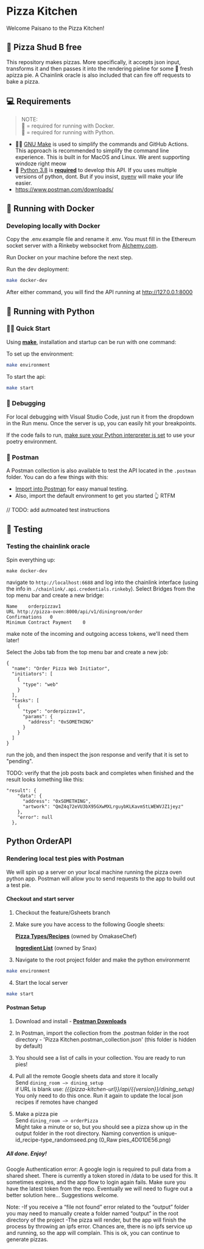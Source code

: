 # Pizza Kitchen

Welcome Paisano to the Pizza Kitchen!

## 🍕 Pizza Shud B free

This repository makes pizzas. More specifically, it accepts json input, transforms it and then passes it into the rendering pieline for some 🤌 fresh apizza pie. A Chainlink oracle is also included that can fire off requests to bake a pizza.

## 💻 Requirements

> NOTE:<br>
> 🐳 = required for running with Docker.<br>
> 🐍 = required for running with Python.

- 🐳🐍 [GNU Make](https://www.gnu.org/software/make/manual/make.html) is used to simplify the commands and GitHub Actions. This approach is recommended to simplify the command line experience. This is built in for MacOS and Linux. We arent supporting windoze right meow
- 🐍 [Python 3.8](https://www.python.org/downloads/) is <ins>**required**</ins> to develop this API. If you uses multiple versions of python, dont. But if you insist, [pyenv](https://github.com/pyenv/pyenv) will make your life easier.
- https://www.postman.com/downloads/

## 🐳 Running with Docker

### Developing locally with Docker

Copy the .env.example file and rename it .env. You must fill in the Ethereum socket server with a Rinkeby websocket from [Alchemy.com](http://alchemy.com).

Run Docker on your machine before the next step.

Run the dev deployment:

```bash
make docker-dev
```

After either command, you will find the API running at http://127.0.0.1:8000

## 🐍 Running with Python

### 🏃🏽 Quick Start

Using [**make**](https://www.gnu.org/software/make/manual/make.html), installation and startup can be run with one command:

To set up the environment:

```bash
make environment
```

To start the api:

```bash
make start
```

### 🐛 Debugging

For local debugging with Visual Studio Code, just run it from the dropdown in the Run menu. Once the server is up, you can easily hit your breakpoints.

If the code fails to run, [make sure your Python interpreter is set](https://code.visualstudio.com/docs/python/environments) to use your poetry environment.

### 📮 Postman

A Postman collection is also available to test the API located in the `.postman` folder. You can do a few things with this:

- [Import into Postman](https://learning.postman.com/docs/getting-started/importing-and-exporting-data/#importing-data-into-postman) for easy manual testing.
- Also, import the default environment to get you started 👆 RTFM

// TODO: add autmoated test instructions

## 🧪 Testing

### Testing the chainlink oracle

Spin everything up:

```
make docker-dev
```

navigate to `http://localhost:6688` and log into the chainlink interface (using the info in `./chainlink/.api.credentials.rinkeby`).
Select Bridges from the top menu bar and create a new bridge:

```
Name	orderpizzav1
URL	http://pizza-oven:8000/api/v1/diningroom/order
Confirmations	0
Minimum Contract Payment	0
```

make note of the incoming and outgoing access tokens, we'll need them later!

Select the Jobs tab from the top menu bar and create a new job:

```
{
  "name": "Order Pizza Web Initiator",
  "initiators": [
    {
      "type": "web"
    }
  ],
  "tasks": [
    {
      "type": "orderpizzav1",
      "params": {
        "address": "0xSOMETHING"
      }
    }
  ]
}
```

run the job, and then inspect the json response and verify that it is set to "pending".

TODO: verify that the job posts back and completes when finished and the result looks lomething like this:

```
"result": {
    "data": {
      "address": "0xSOMETHING",
      "artwork": "QmZ4q72eVU3bX95GXwMXLrguybKLKavmStLWEWVJZ1jeyz"
    },
    "error": null
  },
```



##  Python OrderAPI

### Rendering local test pies with Postman

We will spin up a server on your local machine running the pizza oven python app. Postman will allow you to send requests to the app to build out a test pie.

#### Checkout and start server
1. Checkout the feature/Gsheets branch
2. Make sure you have access to the following Google sheets:

	[**Pizza Types/Recipes**](https://docs.google.com/spreadsheets/d/1wHfP2I1m8_TV5tZt3FchI_zYgzZg9AomU7GOkof7TW8/edit?pli=1#gid=194105029) (owned by OmakaseChef)

	[**Ingredient List**](https://docs.google.com/spreadsheets/d/1xN149zkgSXPfJhDwQrIzlMzcU9gB--ihdoO_XJXCqf0/edit#gid=656807894) (owned by Snax)


3. Navigate to the root project folder and make the python environmernt
```bash
make environment
```
4. Start the local server
```bash
make start
```

#### Postman Setup
1. Download and install - [**Postman Downloads**](https://www.postman.com/downloads/)
2. In Postman, import the collection from the .postman folder in the root directory - 'Pizza Kitchen.postman_collection.json' (this folder is hidden by default)
3. You should see a list of calls in your collection. You are ready to run pies!
4. Pull all the remote Google sheets data and store it locally<br>
Send  `dining_room —> dining_setup`<br>
if URL is blank use:  <i>({{pizza-kitchen-url}}/api/{{version}}/dining_setup)</i><br>
You only need to do this once. Run it again to update the local json recipes if remotes have changed

5. Make a pizza pie<br>
	Send  `dining_room —> orderPizza`<br>
Might take a minute or so, but you should see a pizza show up in the output folder in the root directory. Naming convention is unique-id_recipe-type_randomseed.png (0_Raw pies_4D01DE56.png)


##### All done. Enjoy!



Google Authentication error:
A google login is required to pull data from a shared sheet. There is currently a token stored in /data to be used for this. It sometimes expires, and the app flow to login again fails. Make sure you have the latest token from the repo. Eventually we will need to fiugre out a better solution here… Suggestions welcome.

Note:
-If you receive a “file not found” error related to the “output” folder you may need to manually create a folder named “output” in the root directory of the project
-The pizza will render, but the app will finish the process by throwing an ipfs error. Chances are, there is no ipfs service up and running, so the app will complain. This is ok, you can continue to generate pizzas.
